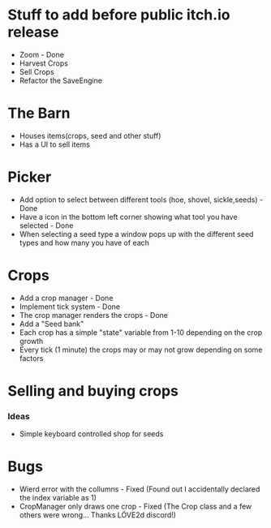 # Stuff to add before public itch.io release
- Zoom - Done
- Harvest Crops
- Sell Crops
- Refactor the SaveEngine

# The Barn
- Houses items(crops, seed and other stuff)
- Has a UI to sell items

# Picker
- Add option to select between different tools (hoe, shovel, sickle,seeds) - Done
- Have a icon in the bottom left corner showing what tool you have selected - Done
- When selecting a seed type a window pops up with the different seed types and how many you have of each

# Crops
- Add a crop manager - Done
- Implement tick system - Done
- The crop manager renders the crops - Done
- Add a "Seed bank"
- Each crop has a simple "state" variable from 1-10 depending on the crop growth
- Every tick (1 minute) the crops may or may not grow depending on some factors

# Selling and buying crops
### Ideas
- Simple keyboard controlled shop for seeds

# Bugs
- Wierd error with the collumns - Fixed (Found out I accidentally declared the index variable as 1)
- CropManager only draws one crop - Fixed (The Crop class and a few others were wrong... Thanks LÖVE2d discord!)
